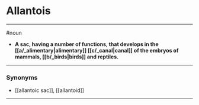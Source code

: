 # Allantois
---
#noun
- **A sac, having a number of functions, that develops in the [[a/_alimentary|alimentary]] [[c/_canal|canal]] of the embryos of mammals, [[b/_birds|birds]] and reptiles.**
---
### Synonyms
- [[allantoic sac]], [[allantoid]]
---

